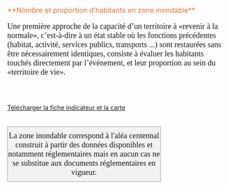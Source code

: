  <font size="3" color=" #dc7633">
**Nombre et proportion d’habitants en zone inondable**
</b></font>
 <br><br>
 <font size="4px" face="calibri">
Une première approche de la capacité d’un territoire à «revenir à la normale», c’est-à-dire à un état stable où les fonctions précédentes (habitat, activité, services publics, transports ...) sont restaurées sans être nécessairement identiques, consiste à évaluer les habitants touchés directement par l’événement, et leur proportion au sein du «territoire de vie».
 </font>

<br><br>

<a href=https://fiches.eptb-vienne.fr/ind_31a.pdf target=_blank><i class="fa fa-exclamation-circle"></i> Télécharger la fiche indicateur et la carte</a>
<br><br>

<font size="4.5px" face="calibri">
<p><div style="width: 350px;  padding-top:10px; padding-bottom:10px;border: 1px solid #A0A0A0; text-align: center;background: #F2F2F2;">La zone inondable correspond à l'aléa centennal construit à partir des données disponibles et notamment réglementaires mais en aucun cas ne se substitue aux documents réglementaires en vigueur.</div></p>
</font>